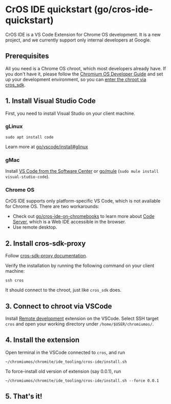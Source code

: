 # CrOS IDE quickstart (go/cros-ide-quickstart)

CrOS IDE is a VS Code Extension for Chrome OS development. It is a new project,
and we currently support only internal developers at Google.

## Prerequisites

All you need is a Chrome OS chroot, which most developers already have.
If you don't have it, please follow the [Chromium OS Developer Guide] and set up
your development environment, so you can [enter the chroot via cros_sdk].

[Chromium OS Developer Guide]: https://chromium.googlesource.com/chromiumos/docs/+/HEAD/developer_guide.md
[enter the chroot via cros_sdk]: https://chromium.googlesource.com/chromiumos/docs/+/HEAD/developer_guide.md#Enter-the-chroot

## 1. Install Visual Studio Code

First, you need to install Visual Studio on your client machine.

### gLinux
```
sudo apt install code
```
Learn more at [go/vscode/install#glinux]

[go/vscode/install#glinux]: http://go/vscode/install#glinux

### gMac
Install [VS Code from the Software Center] or [go/mule]
(`sudo mule install visual-studio-code`).

[VS Code from the Software Center]: https://device-portal.corp.google.com/#/software-center/list//appid%3AMAC_OS-visual-studio-code/MAC_OS
[go/mule]: http://go/mule

### Chrome OS

CrOS IDE supports only platform-specific VS Code, which is not available for
Chrome OS. There are two workarounds:
- Check out [go/cros-ide-on-chromebooks] to learn more about
  [Code Server], which is a Web IDE accessible in the browser.
- Use remote desktop.

[go/cros-ide-on-chromebooks]: http://go/cros-ide-on-chromebooks
[Code Server]: https://github.com/coder/code-server

## 2. Install cros-sdk-proxy

Follow [cros-sdk-proxy documentation](../cros-sdk-proxy/README.md).

Verify the installation by running the following command on your client machine:
```
ssh cros
```
It should connect to the chroot, just like `cros_sdk` does.

## 3. Connect to chroot via VSCode

Install [Remote development] extension on the VSCode.
Select SSH target `cros` and open your working directory under
`/home/$USER/chromiumos/`.

[Remote development]: https://marketplace.visualstudio.com/items?itemName=ms-vscode-remote.vscode-remote-extensionpack

## 4. Install the extension

Open terminal in the VSCode connected to `cros`, and run

```
~/chromiumos/chromite/ide_tooling/cros-ide/install.sh
```

To force-install old version of extension (say 0.0.1), run

```
~/chromiumos/chromite/ide_tooling/cros-ide/install.sh --force 0.0.1
```

## 5. That's it!
